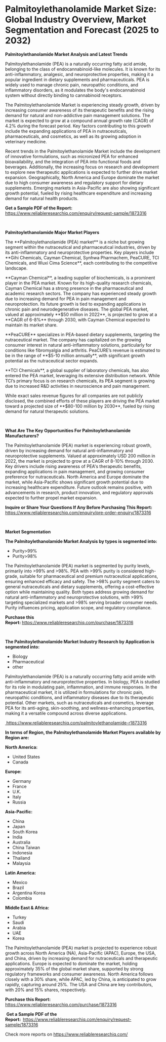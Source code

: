 <p><h1>Palmitoylethanolamide Market Size: Global Industry Overview, Market Segmentation and Forecast (2025 to 2032)</h1></p><p><strong>Palmitoylethanolamide Market Analysis and Latest Trends</strong></p>
<p><p>Palmitoylethanolamide (PEA) is a naturally occurring fatty acid amide, belonging to the class of endocannabinoid-like molecules. It is known for its anti-inflammatory, analgesic, and neuroprotective properties, making it a popular ingredient in dietary supplements and pharmaceuticals. PEA is widely used to manage chronic pain, neuropathic conditions, and inflammatory disorders, as it modulates the body's endocannabinoid system without directly binding to cannabinoid receptors.</p><p>The Palmitoylethanolamide Market is experiencing steady growth, driven by increasing consumer awareness of its therapeutic benefits and the rising demand for natural and non-addictive pain management solutions. The market is expected to grow at a compound annual growth rate (CAGR) of 4.2% during the forecast period. Key factors contributing to this growth include the expanding applications of PEA in nutraceuticals, pharmaceuticals, and cosmetics, as well as its growing adoption in veterinary medicine.</p><p>Recent trends in the Palmitoylethanolamide Market include the development of innovative formulations, such as micronized PEA for enhanced bioavailability, and the integration of PEA into functional foods and beverages. Additionally, the increasing focus on research and development to explore new therapeutic applications is expected to further drive market expansion. Geographically, North America and Europe dominate the market due to high consumer awareness and regulatory support for dietary supplements. Emerging markets in Asia-Pacific are also showing significant growth potential, fueled by rising healthcare expenditure and increasing demand for natural health products.</p></p>
<p><strong>Get a Sample PDF of the Report:&nbsp;</strong> <a href="https://www.reliableresearchiq.com/enquiry/request-sample/1873316?utm_campaign=2142&utm_medium=2&utm_source=Github&utm_content=ia&utm_term=25012025&utm_id=palmitoylethanolamide">https://www.reliableresearchiq.com/enquiry/request-sample/1873316</a></p>
<p>&nbsp;</p>
<p><strong>Palmitoylethanolamide Major Market Players</strong></p>
<p><p>The **Palmitoylethanolamide (PEA) market** is a niche but growing segment within the nutraceutical and pharmaceutical industries, driven by its anti-inflammatory and neuroprotective properties. Key players include **Gihi Chemicals, Cayman Chemical, Synhwa Pharmachem, PeaCURE, TCI Chemicals, and Wuxi Cima Science**, each contributing to the competitive landscape.</p><p>**Cayman Chemical**, a leading supplier of biochemicals, is a prominent player in the PEA market. Known for its high-quality research chemicals, Cayman Chemical has a strong presence in the pharmaceutical and academic research sectors. The company has experienced steady growth due to increasing demand for PEA in pain management and neuroprotection. Its future growth is tied to expanding applications in chronic pain and neurodegenerative diseases. The global PEA market, valued at approximately **$50 million in 2022**, is projected to grow at a **CAGR of 6-8%** through 2030, with Cayman Chemical expected to maintain its market share.</p><p>**PeaCURE** specializes in PEA-based dietary supplements, targeting the nutraceutical market. The company has capitalized on the growing consumer interest in natural anti-inflammatory solutions, particularly for conditions like fibromyalgia and arthritis. PeaCURE’s revenue is estimated to be in the range of **$5-10 million annually**, with significant growth potential as the nutraceutical sector expands.</p><p>**TCI Chemicals**, a global supplier of laboratory chemicals, has also entered the PEA market, leveraging its extensive distribution network. While TCI’s primary focus is on research chemicals, its PEA segment is growing due to increased R&D activities in neuroscience and pain management.</p><p>While exact sales revenue figures for all companies are not publicly disclosed, the combined efforts of these players are driving the PEA market toward a projected size of **$80-100 million by 2030**, fueled by rising demand for natural therapeutic solutions.</p></p>
<p>&nbsp;</p>
<p><strong>What Are The Key Opportunities For Palmitoylethanolamide Manufacturers?</strong></p>
<p><p>The Palmitoylethanolamide (PEA) market is experiencing robust growth, driven by increasing demand for natural anti-inflammatory and neuroprotective supplements. Valued at approximately USD 200 million in 2022, the market is projected to grow at a CAGR of 8-10% through 2030. Key drivers include rising awareness of PEA's therapeutic benefits, expanding applications in pain management, and growing consumer preference for nutraceuticals. North America and Europe dominate the market, while Asia-Pacific shows significant growth potential due to increasing healthcare expenditure. Future outlook remains positive, with advancements in research, product innovation, and regulatory approvals expected to further propel market expansion.</p></p>
<p><strong>Inquire or Share Your Questions If Any Before Purchasing This Report:</strong> <a href="https://www.reliableresearchiq.com/enquiry/pre-order-enquiry/1873316?utm_campaign=2142&utm_medium=2&utm_source=Github&utm_content=ia&utm_term=25012025&utm_id=palmitoylethanolamide">https://www.reliableresearchiq.com/enquiry/pre-order-enquiry/1873316</a></p>
<p>&nbsp;</p>
<p><strong>Market Segmentation</strong></p>
<p><strong>The Palmitoylethanolamide Market Analysis by types is segmented into:</strong></p>
<p><ul><li>Purity>99%</li><li>Purity>98%</li></ul></p>
<p><p>The Palmitoylethanolamide (PEA) market is segmented by purity levels, primarily into >99% and >98%. PEA with >99% purity is considered high-grade, suitable for pharmaceutical and premium nutraceutical applications, ensuring enhanced efficacy and safety. The >98% purity segment caters to general nutraceuticals and dietary supplements, offering a cost-effective option while maintaining quality. Both types address growing demand for natural anti-inflammatory and neuroprotective solutions, with >99% targeting specialized markets and >98% serving broader consumer needs. Purity influences pricing, application scope, and regulatory compliance.</p></p>
<p><strong>Purchase this Report:&nbsp;</strong><a href="https://www.reliableresearchiq.com/purchase/1873316?utm_campaign=2142&utm_medium=2&utm_source=Github&utm_content=ia&utm_term=25012025&utm_id=palmitoylethanolamide">https://www.reliableresearchiq.com/purchase/1873316</a></p>
<p>&nbsp;</p>
<p><strong>The Palmitoylethanolamide Market Industry Research by Application is segmented into:</strong></p>
<p><ul><li>Biology</li><li>Pharmaceutical</li><li>other</li></ul></p>
<p><p>Palmitoylethanolamide (PEA) is a naturally occurring fatty acid amide with anti-inflammatory and neuroprotective properties. In biology, PEA is studied for its role in modulating pain, inflammation, and immune responses. In the pharmaceutical market, it is utilized in formulations for chronic pain, neuropathic conditions, and inflammatory diseases due to its therapeutic potential. Other markets, such as nutraceuticals and cosmetics, leverage PEA for its anti-aging, skin-soothing, and wellness-enhancing properties, making it a versatile compound across diverse applications.</p></p>
<p><a href="https://www.reliableresearchiq.com/palmitoylethanolamide-r1873316?utm_campaign=2142&utm_medium=2&utm_source=Github&utm_content=ia&utm_term=25012025&utm_id=palmitoylethanolamide">&nbsp;https://www.reliableresearchiq.com/palmitoylethanolamide-r1873316</a></p>
<p><strong>In terms of Region, the Palmitoylethanolamide Market Players available by Region are:</strong></p>
<p>
    <p> <strong> North America: </strong>
        <ul>
            <li>United States</li>
            <li>Canada</li>
        </ul>
        </p> 
    <p> <strong> Europe: </strong>
        <ul>
            <li>Germany</li>
            <li>France</li>
            <li>U.K.</li>
            <li>Italy</li>
            <li>Russia</li>
        </ul>
        </p> 
    <p> <strong> Asia-Pacific: </strong>
        <ul>
            <li>China</li>
            <li>Japan</li>
            <li>South Korea</li>
            <li>India</li>
            <li>Australia</li>
            <li>China Taiwan</li>
            <li>Indonesia</li>
            <li>Thailand</li>
            <li>Malaysia</li>
        </ul>
        </p> 
    <p> <strong> Latin America: </strong>
        <ul>
            <li>Mexico</li>
            <li>Brazil</li>
            <li>Argentina Korea</li>
            <li>Colombia</li>
        </ul>
        </p> 
    <p> <strong> Middle East & Africa: </strong>
        <ul>
            <li>Turkey</li>
            <li>Saudi</li>
            <li>Arabia</li>
            <li>UAE</li>
            <li>Korea</li>
        </ul>
    </p>
    </p>
<p><p>The Palmitoylethanolamide (PEA) market is projected to experience robust growth across North America (NA), Asia-Pacific (APAC), Europe, the USA, and China, driven by increasing demand for nutraceuticals and therapeutic applications. Europe is expected to dominate the market, holding approximately 35% of the global market share, supported by strong regulatory frameworks and consumer awareness. North America follows closely with a 30% share, while APAC, led by China, is anticipated to grow rapidly, capturing around 25%. The USA and China are key contributors, with 20% and 15% shares, respectively.</p></p>
<p><strong>Purchase this Report: </strong><a href="https://www.reliableresearchiq.com/purchase/1873316?utm_campaign=2142&utm_medium=2&utm_source=Github&utm_content=ia&utm_term=25012025&utm_id=palmitoylethanolamide">https://www.reliableresearchiq.com/purchase/1873316</a></p>
<p>&nbsp;<strong>Get a Sample PDF of the Report:&nbsp;&nbsp;</strong><a href="https://www.reliableresearchiq.com/enquiry/request-sample/1873316?utm_campaign=2142&utm_medium=2&utm_source=Github&utm_content=ia&utm_term=25012025&utm_id=palmitoylethanolamide">https://www.reliableresearchiq.com/enquiry/request-sample/1873316</a></p>
<p><strong></strong></p>
<p>Check more reports on <a href="https://www.reliableresearchiq.com/?utm_campaign=2142&utm_medium=2&utm_source=Github&utm_content=ia&utm_term=25012025&utm_id=palmitoylethanolamide">https://www.reliableresearchiq.com/</a></p>